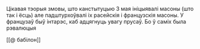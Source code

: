 
Цікавая тэорыя змовы, што канстытуцыю 3 мая ініцыявалі масоны (што так і ёсць) але падштурхоўвалі іх расейскія і французскія масоны. У французаў быў інтарэс, каб адцягнуць увагу прусаў. Бо ў саміх была рэвалюцыя

[[@ бабілон]]
